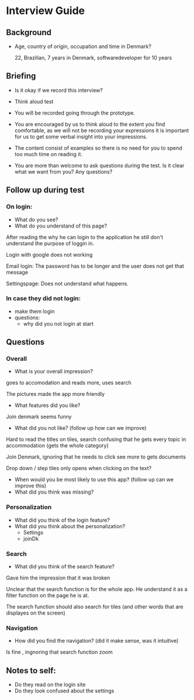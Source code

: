 # Interview Guide

## Background

- Age, country of origin, occupation and time in Denmark?

  22, Brazilian, 7 years in Denmark, softwaredeveloper for 10 years

## Briefing 

- Is it okay if we record this interview?
- Think aloud test

- You will be recorded going through the prototype.
- You are encouraged by us to think aloud to the extent you find comfortable, as we will not be recording your expressions it is important for us to get some verbal insight into your impressions. 
- The content consist of examples so there is no need for you to spend too much time on reading it. 
- You are more than welcome to ask questions during the test. Is it clear what we want from you? Any questions?

## Follow up during test
### On login:
- What do you see?
- What do you understand of this page?

After reading the why he can login to the application he still don't understand the purpose of loggin in.

Login with google does not working 

Email login: The password has to be longer and the user does not get that message

Settingspage: Does not understand what happens.

### In case they did not login:
- make them login
- questions:
	- why did you not login at start

## Questions
### Overall
- What is your overall impression?

goes to accomodation and reads more, uses search

The pictures made the app more friendly

- What features did you like?

Join denmark seems funny

- What did you not like? (follow up how can we improve)

Hard to read the titles on tiles, search confusing that he gets every topic in accommodation (gets the whole category)

Join Denmark, ignoring that he needs to click see more to gets documents

Drop down / step tiles only opens when clicking on the text?

- When would you be most likely to use this app? (follow up can we improve this)
- What did you think was missing?

### Personalization
- What did you think of the login feature? 
- What did you think about the personalization?
	- Settings
	- joinDk

### Search
- What did you think of the search feature?

Gave him the impression that it was broken 

Unclear that the search function is for the whole app. He understand it as a filter function on the page he is at. 

The search function should also search for tiles (and other words that are displayes on the screen)

### Navigation
- How did you find the navigation? (did it make sense, was it intuitive)

Is fine , ingnoring that search function zoom

## Notes to self:
- Do they read on the login site
- Do they look confused about the settings


